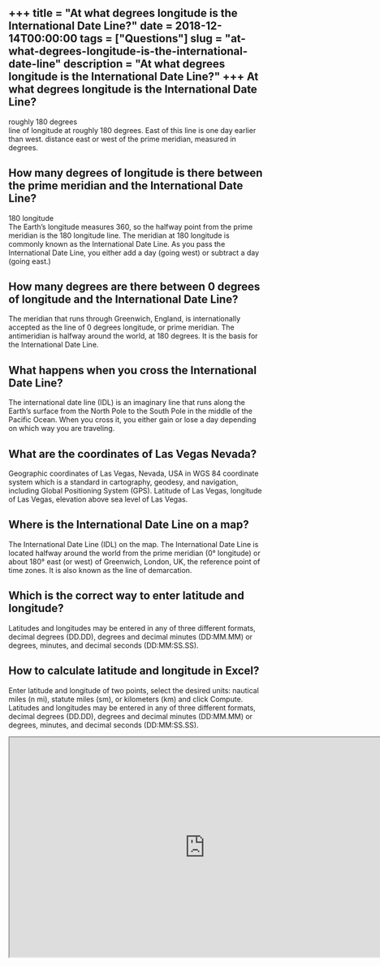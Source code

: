 +++
title = "At what degrees longitude is the International Date Line?"
date = 2018-12-14T00:00:00
tags = ["Questions"]
slug = "at-what-degrees-longitude-is-the-international-date-line"
description = "At what degrees longitude is the International Date Line?"
+++
At what degrees longitude is the International Date Line?
---------------------------------------------------------

roughly 180 degrees  
line of longitude at roughly 180 degrees. East of this line is one day earlier than west. distance east or west of the prime meridian, measured in degrees.

How many degrees of longitude is there between the prime meridian and the International Date Line?
--------------------------------------------------------------------------------------------------

180 longitude  
The Earth’s longitude measures 360, so the halfway point from the prime meridian is the 180 longitude line. The meridian at 180 longitude is commonly known as the International Date Line. As you pass the International Date Line, you either add a day (going west) or subtract a day (going east.)

How many degrees are there between 0 degrees of longitude and the International Date Line?
------------------------------------------------------------------------------------------

The meridian that runs through Greenwich, England, is internationally accepted as the line of 0 degrees longitude, or prime meridian. The antimeridian is halfway around the world, at 180 degrees. It is the basis for the International Date Line.

What happens when you cross the International Date Line?
--------------------------------------------------------

The international date line (IDL) is an imaginary line that runs along the Earth’s surface from the North Pole to the South Pole in the middle of the Pacific Ocean. When you cross it, you either gain or lose a day depending on which way you are traveling.

What are the coordinates of Las Vegas Nevada?
---------------------------------------------

Geographic coordinates of Las Vegas, Nevada, USA in WGS 84 coordinate system which is a standard in cartography, geodesy, and navigation, including Global Positioning System (GPS). Latitude of Las Vegas, longitude of Las Vegas, elevation above sea level of Las Vegas.

Where is the International Date Line on a map?
----------------------------------------------

The International Date Line (IDL) on the map. The International Date Line is located halfway around the world from the prime meridian (0° longitude) or about 180° east (or west) of Greenwich, London, UK, the reference point of time zones. It is also known as the line of demarcation.

Which is the correct way to enter latitude and longitude?
---------------------------------------------------------

Latitudes and longitudes may be entered in any of three different formats, decimal degrees (DD.DD), degrees and decimal minutes (DD:MM.MM) or degrees, minutes, and decimal seconds (DD:MM:SS.SS).

How to calculate latitude and longitude in Excel?
-------------------------------------------------

Enter latitude and longitude of two points, select the desired units: nautical miles (n mi), statute miles (sm), or kilometers (km) and click Compute. Latitudes and longitudes may be entered in any of three different formats, decimal degrees (DD.DD), degrees and decimal minutes (DD:MM.MM) or degrees, minutes, and decimal seconds (DD:MM:SS.SS).

<iframe allow="accelerometer; autoplay; clipboard-write; encrypted-media; gyroscope; picture-in-picture" allowfullscreen="" class="__youtube_prefs__  epyt-is-override  no-lazyload" data-no-lazy="1" data-origheight="433" data-origwidth="770" data-skipgform_ajax_framebjll="" height="433" id="_ytid_18785" loading="lazy" src="https://www.youtube.com/embed/-A9Jb6gwcaU?enablejsapi=1&autoplay=0&cc_load_policy=0&cc_lang_pref=&iv_load_policy=1&loop=0&modestbranding=0&rel=1&fs=1&playsinline=0&autohide=2&theme=dark&color=red&controls=1&" title="YouTube player" width="770"></iframe>